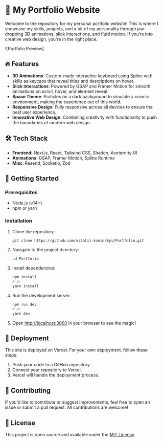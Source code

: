 # 🚀 My Portfolio Website

Welcome to the repository for my personal portfolio website! This is where I showcase my skills, projects, and a bit of my personality through jaw-dropping 3D animations, slick interactions, and fluid motion. If you're into creative web design, you're in the right place.

![Portfolio Preview]

## 🔥 Features

- **3D Animations**: Custom-made interactive keyboard using Spline with skills as keycaps that reveal titles and descriptions on hover.
- **Slick Interactions**: Powered by GSAP and Framer Motion for smooth animations on scroll, hover, and element reveal.
- **Space Theme**: Particles on a dark background to simulate a cosmic environment, making the experience out of this world.
- **Responsive Design**: Fully responsive across all devices to ensure the best user experience.
- **Innovative Web Design**: Combining creativity with functionality to push the boundaries of modern web design.

## 🛠️ Tech Stack

- **Frontend**: Next.js, React, Tailwind CSS, Shadcn, Aceternity UI
- **Animations**: GSAP, Framer Motion, Spline Runtime
- **Misc**: Resend, Socketio, Zod

## 🚀 Getting Started

### Prerequisites

- Node.js (v14+)
- npm or yarn

### Installation

1. Clone the repository:

    ```bash
    git clone https://github.com/vitalii-kaminskyi/Portfolio.git
    ```

2. Navigate to the project directory:

    ```bash
    cd Portfolio
    ```

3. Install dependencies:

    ```bash
    npm install
    # or
    yarn install
    ```

4. Run the development server:

    ```bash
    npm run dev
    # or
    yarn dev
    ```

5. Open [http://localhost:3000](http://localhost:3000) in your browser to see the magic!

## 🚀 Deployment

This site is deployed on Vercel. For your own deployment, follow these steps:

1. Push your code to a GitHub repository.
2. Connect your repository to Vercel.
3. Vercel will handle the deployment process.

## 🤝 Contributing

If you'd like to contribute or suggest improvements, feel free to open an issue or submit a pull request. All contributions are welcome!

## 📄 License

This project is open source and available under the [MIT License](LICENSE).
